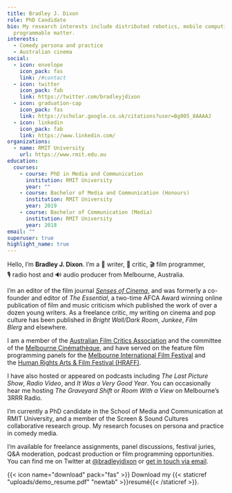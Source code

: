 ```yaml
---
title: Bradley J. Dixon
role: PhD Candidate
bio: My research interests include distributed robotics, mobile computing and
  programmable matter.
interests:
  - Comedy persona and practice
  - Australian cinema
social:
  - icon: envelope
    icon_pack: fas
    link: /#contact
  - icon: twitter
    icon_pack: fab
    link: https://twitter.com/bradleyjdixon
  - icon: graduation-cap
    icon_pack: fas
    link: https://scholar.google.co.uk/citations?user=Bg005_8AAAAJ
  - icon: linkedin
    icon_pack: fab
    link: https://www.linkedin.com/
organizations:
  - name: RMIT University
    url: https://www.rmit.edu.au
education:
  courses:
    - course: PhD in Media and Communication
      institution: RMIT University
      year: ""
    - course: Bachelor of Media and Communication (Honours)
      institution: RMIT University
      year: 2019
    - course: Bachelor of Communication (Media)
      institution: RMIT University
      year: 2018
email: ""
superuser: true
highlight_name: true
---
```

Hello, I’m **Bradley J. Dixon**. I’m a 📝 writer, 🤔 critic, 🎬 film programmer, 🎙 radio host and 🔊 audio producer from Melbourne, Australia.

I’m an editor of the film journal *[Senses of Cinema](http://www.sensesofcinema.com/)*, and was formerly a co-founder and editor of *The Essential*, a two-time AFCA Award winning online publication of film and music criticism which published the work of over a dozen young writers. As a freelance critic, my writing on cinema and pop culture has been published in *Bright Wall/Dark Room*, *Junkee*, *Film Blerg* and elsewhere.

I am a member of the [Australian Film Critics Association](http://www.auscritic.com/) and the committee of the [Melbourne Cinémathèque](http://www.melbournecinematheque.org/), and have served on the feature film programming panels for the [Melbourne International Film Festival](http://www.miff.com.au/) and the [Human Rights Arts & Film Festival (HRAFF)](http://www.hraff.org.au/).

I have also hosted or appeared on podcasts including *The Last Picture Show*, *Radio Video*, and *It Was a Very Good Year*. You can occasionally hear me hosting *The Graveyard Shift* or *Room With a View* on Melbourne’s 3RRR Radio.

I’m currently a PhD candidate in the School of Media and Communication at RMIT University, and a member of the Screen & Sound Cultures collaborative research group. My research focuses on persona and practice in comedy media.

I’m available for freelance assignments, panel discussions, festival juries, Q&A moderation, podcast production or film programming opportunities. You can find me on Twitter at [@bradleyjdixon](http://twitter.com/bradleyjdixon) or [get in touch via email](http://www.bradleyjdixon.me/contact/).

{{< icon name="download" pack="fas" >}} Download my {{< staticref "uploads/demo_resume.pdf" "newtab" >}}resumé{{< /staticref >}}.